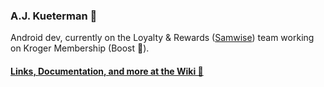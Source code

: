 ### A.J. Kueterman 👋

Android dev, currently on the Loyalty & Rewards ([Samwise](https://confluence.kroger.com/confluence/display/DRT/CX+Loyalty+Rewards+-+Samwise)) team working on Kroger Membership (Boost 🚀).

#### [Links, Documentation, and more at the Wiki 🔗](https://github.com/aj-kueterman/aj-kueterman/wiki)